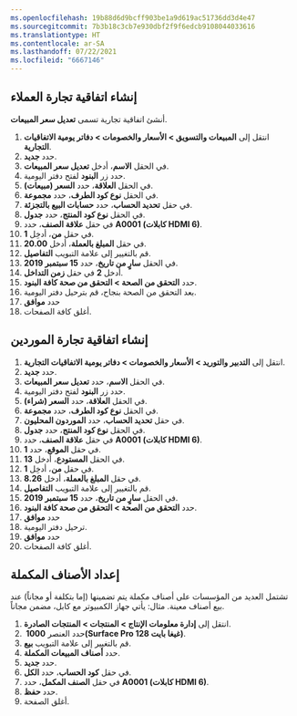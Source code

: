 ```yaml
---
ms.openlocfilehash: 19b88d6d9bcff903be1a9d619ac51736dd3d4e47
ms.sourcegitcommit: 7b3b18c3cb7e930dbf2f9f6edcb9108044033616
ms.translationtype: HT
ms.contentlocale: ar-SA
ms.lasthandoff: 07/22/2021
ms.locfileid: "6667146"
---
```

## <a name="create-a-customer-trade-agreement"></a>إنشاء اتفاقية تجارة العملاء 

أنشئ اتفاقية تجارية تسمى **تعديل سعر المبيعات**.

1.  انتقل إلى **المبيعات والتسويق > الأسعار والخصومات > دفاتر يومية الاتفاقيات التجارية**.
2.  حدد **جديد‏‎**.
3.  في الحقل **الاسم**، أدخل **تعديل سعر المبيعات**.
4.  حدد زر **البنود** لفتح دفتر اليومية.
5.  في الحقل **العلاقة**، حدد **السعر (مبيعات)**.
6.  في الحقل **نوع كود الطرف**، حدد **مجموعة**.
7.  في حقل **تحديد الحساب**، حدد **حسابات البيع بالتجزئة**.
8.  في الحقل **نوع كود المنتج**، حدد **جدول**.
9.  في حقل **علاقة الصنف**، حدد **A0001 (كابلات HDMI 6)**.
10. في حقل **من**، أدخِل **1**.
11. في حقل **المبلغ بالعملة**، أدخل **20.00**.
12. قم بالتغيير إلى علامة التبويب **التفاصيل**.
13. في الحقل **سارٍ من تاريخ**، حدد **15 سبتمبر 2019**.
14. أدخل **2** في حقل **زمن التداخل**.
15. حدد **التحقق من الصحة > التحقق من صحة كافة البنود**.
16. بعد التحقق من الصحة بنجاح، قم بترحيل دفتر اليومية.
17. حدد **موافق**
17. أغلق كافة الصفحات.

## <a name="create-a-vendor-trade-agreement"></a>إنشاء اتفاقية تجارة الموردين

1.  انتقل إلى **‏‫التدبير والتوريد >‬ الأسعار والخصومات > دفاتر يومية الاتفاقيات التجارية**.
2.  حدد **جديد‏‎**.
3.  في الحقل **الاسم**، حدد **تعديل سعر المبيعات**.
4.  حدد زر **البنود** لفتح دفتر اليومية.
5.  في الحقل **العلاقة**، حدد **السعر (شراء)**.
6.  في الحقل **نوع كود الطرف**، حدد **مجموعة**.
7.  في حقل **تحديد الحساب**، حدد **الموردون المحليون**.
8.  في الحقل **نوع كود المنتج**، حدد **جدول**.
9.  في حقل **علاقة الصنف**، حدد **A0001 (كابلات HDMI 6)**.
10. في حقل **الموقع**، حدد **1**.
11. في الحقل **المستودع**، أدخل **13**.
12. في حقل **من**، أدخِل **1**.
13. في حقل **المبلغ بالعملة**، أدخل **8.26**.
14. قم بالتغيير إلى علامة التبويب **التفاصيل**.
15. في الحقل **سارٍ من تاريخ**، حدد **15 سبتمبر 2019**.
16. حدد **التحقق من الصحة > التحقق من صحة كافة البنود**.
17. حدد **موافق** 
18. ترحيل دفتر اليومية.  
19. حدد **موافق**
18. أغلق كافة الصفحات.

## <a name="set-up-supplementary-items"></a>إعداد الأصناف المكملة 

تشتمل العديد من المؤسسات على أصناف مكملة يتم تضمينها (إما بتكلفة أو مجاناً) عند بيع أصناف معينة. مثال: يأتي جهاز الكمبيوتر مع كابل، مضمن مجاناً.

1.  انتقل إلى **إدارة معلومات الإنتاج > المنتجات > المنتجات الصادرة**.
2.  حدد العنصر **1000 ‏(Surface Pro 128 غيغا بايت)**.
3.  قم بالتغيير إلى علامة التبويب **بيع**.
4.  حدد **أصناف المبيعات المكملة**.
5.  حدد **جديد‏‎**.
6.  في حقل **كود الحساب**، حدد **الكل**.
7.  في حقل **الصنف المكمل**، حدد **A0001 (كابلات HDMI 6)**.
8.  حدد **حفظ**.
9.  أغلق الصفحة.
